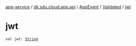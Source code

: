 [app-service](../../../index.md) / [dk.sdu.cloud.app.api](../../index.md) / [AppEvent](../index.md) / [Validated](index.md) / [jwt](./jwt.md)

# jwt

`val jwt: `[`String`](https://kotlinlang.org/api/latest/jvm/stdlib/kotlin/-string/index.html)
